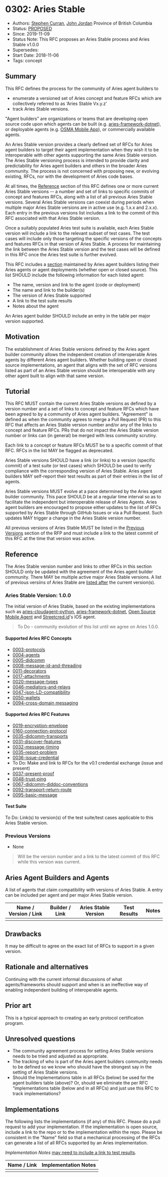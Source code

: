 # 0302: Aries Stable

* Authors: [Stephen Curran](mailto:swcurran@cloudcompass.ca), [John Jordan](mailto:john.jordan@gov.bc.ca) Province of British Columbia
* Status: [PROPOSED](https://github.com/hyperledger/aries-rfcs/blob/master/README.md#proposed)
* Since: 2019-11-09
* Status Note: This RFC proposes an Aries Stable process and Aries Stable v1.0.0
* Supersedes:
* Start Date: 2018-11-06
* Tags: concept

## Summary

This RFC defines the process for the community of Aries agent builders to 

* enumerate a versioned set of Aries concept and feature RFCs which are collectively referred to as ‘Aries Stable Vx.y.z’
* track Aries Stable versions.

"Agent builders" are organizations or teams that are developing open source code upon which agents can be built (e.g. [aries-framework-dotnet](https://github.com/hyperledger/aries-framework-dotnet)), or deployable agents (e.g. [OSMA Mobile App](https://github.com/mattrglobal/osma)), or commercially available agents.

An Aries Stable version provides a clearly defined set of RFCs for Aries agent builders to target their agent implementation when they wish it to be interoperable with other agents supporting the same Aries Stable version. The Aries Stable versioning process is intended to provide clarity and predictability for Aries agent builders and others in the broader Aries community. The process is not concerned with proposing new, or evolving existing, RFCs, nor with the development of Aries code bases.

At all times, the [Reference](#reference) section of this RFC defines one or more current Aries Stable versions -- a number and set of links to specific commits of concept and features RFCs, along with a list of all previous Aries Stable versions. Several Aries Stable versions can coexist during periods when multiple major Aries Stable versions are in active use (e.g. 1.x.x and 2.x.x). Each entry in the previous versions list includes a link to the commit of this RFC associated with that Aries Stable version.

Once a suitably populated Aries test suite is available, each Aries Stable version will include a link to the relevant subset of test cases. The test cases will include only those targeting the specific versions of the concepts and features RFCs in that version of Aries Stable. A process for maintaining the link between the Aries Stable version and the test cases will be defined in this RFC once the Aries test suite is further evolved.

This RFC includes a [section](#aries-agent-builders-and-agents) maintained by Aries agent builders listing their Aries agents or agent deployments (whether open or closed source). This list SHOULD include the following information for each listed agent:

* The name, version and link to the agent (code or deployment)
* The name and link to the builder(s)
* The version of Aries Stable supported
* A link to the test suite results
* Notes about the agent

An Aries agent builder SHOULD include an entry in the table per major version supported.

## Motivation

The establishment of Aries Stable versions defined by the Aries agent builder community allows the independent creation of interoperable Aries agents by different Aries agent builders. Whether building open or closed source implementations, an agent that aligns with the set of RFC versions listed as part of an Aries Stable version should be interoperable with any other agent built to align with that same version.

## Tutorial

This RFC MUST contain the current Aries Stable versions as defined by a version number and a set of links to concept and feature RFCs which have been agreed to by a community of Aries agent builders. "Agreement" is defined as when the community agrees to merge a Pull Request (PR) to this RFC that affects an Aries Stable version number and/or any of the links to concept and feature RFCs. PRs that do not impact the Aries Stable version number or links can (in general) be merged with less community scrutiny.

Each link to a concept or feature RFCs MUST be to a specific commit of that RFC. RFCs in the list MAY be flagged as deprecated.

Aries Stable versions SHOULD have a link (or links) to a version (specific commit) of a test suite (or test cases) which SHOULD be used to verify compliance with the corresponding version of Aries Stable. Aries agent builders MAY self-report their test results as part of their entries in the list of agents.

Aries Stable versions MUST evolve at a pace determined by the Aries agent builder community. This pace SHOULD be at a regular time interval so as to facilitate the independent but interoperable release of Aries Agents. Aries agent builders are encouraged to propose either updates to the list of RFCs supported by Aries Stable through GitHub Issues or via a Pull Request. Such updates MAY trigger a change in the Aries Stable version number.

All previous versions of Aries Stable MUST be listed in the [Previous Versions](#previous-versions) section of the RFP and must include a link to the latest commit of this RFC at the time that version was active.

## Reference

The Aries Stable version number and links to other RFCs in this section SHOULD only be updated with the agreement of the Aries agent builder community. There MAY be multiple active major Aries Stable versions. A list of previous versiins of Aries Stable are [listed after](#previous-versions) the current version(s).

### Aries Stable Version: 1.0.0

The initial version of Aries Stable, based on the existing implementations such as [aries-cloudagent-python](https://github.com/hyperledger/aries-cloudagent-python), [aries-framework-dotnet](https://github.com/hyperledger/aries-framework-dotnet), [Open Source Mobile Agent](https://github.com/mattrglobal/osma) and [Streetcred.id](https://streetcred.id)'s IOS agent.

> To Do - community evolution of this list until we agree on Aries 1.0.0.

#### Supported Aries RFC Concepts

* [0003-protocols](https://github.com/hyperledger/aries-rfcs/tree/64e5e55c123b2efaf38f4b0911a71a1c40a7f29d/concepts/0003-protocols)
* [0004-agents](https://github.com/hyperledger/aries-rfcs/tree/64e5e55c123b2efaf38f4b0911a71a1c40a7f29d/concepts/0004-agents)
* [0005-didcomm](https://github.com/hyperledger/aries-rfcs/tree/64e5e55c123b2efaf38f4b0911a71a1c40a7f29d/concepts/0005-didcomm)
* [0008-message-id-and-threading](https://github.com/hyperledger/aries-rfcs/tree/64e5e55c123b2efaf38f4b0911a71a1c40a7f29d/concepts/0008-message-id-and-threading)
* [0011-decorators](https://github.com/hyperledger/aries-rfcs/tree/64e5e55c123b2efaf38f4b0911a71a1c40a7f29d/concepts/0011-decorators)
* [0017-attachments](https://github.com/hyperledger/aries-rfcs/tree/64e5e55c123b2efaf38f4b0911a71a1c40a7f29d/concepts/0017-attachments)
* [0020-message-types](https://github.com/hyperledger/aries-rfcs/tree/64e5e55c123b2efaf38f4b0911a71a1c40a7f29d/concepts/0020-message-types)
* [0046-mediators-and-relays](https://github.com/hyperledger/aries-rfcs/tree/64e5e55c123b2efaf38f4b0911a71a1c40a7f29d/concepts/0046-mediators-and-relays)
* [0047-json-LD-compatibility](https://github.com/hyperledger/aries-rfcs/tree/64e5e55c123b2efaf38f4b0911a71a1c40a7f29d/concepts/0047-json-ld-compatibility)
* [0050-wallets](https://github.com/hyperledger/aries-rfcs/tree/64e5e55c123b2efaf38f4b0911a71a1c40a7f29d/concepts/0050-wallets)
* [0094-cross-domain messaging](https://github.com/hyperledger/aries-rfcs/tree/64e5e55c123b2efaf38f4b0911a71a1c40a7f29d/concepts/0094-cross-domain-messaging)

#### Supported Aries RFC Features

* [0019-encryption-envelope](https://github.com/hyperledger/aries-rfcs/tree/64e5e55c123b2efaf38f4b0911a71a1c40a7f29d/features/0019-encryption-envelope)
* [0160-connection-protocol](https://github.com/hyperledger/aries-rfcs/tree/64e5e55c123b2efaf38f4b0911a71a1c40a7f29d/features/0160-connection-protocol)
* [0035-didcomm-transports](https://github.com/hyperledger/aries-rfcs/tree/64e5e55c123b2efaf38f4b0911a71a1c40a7f29d/features/0025-didcomm-transports)
* [0031-discover-features](https://github.com/hyperledger/aries-rfcs/tree/64e5e55c123b2efaf38f4b0911a71a1c40a7f29d/features/0031-discover-features)
* [0032-message-timing](https://github.com/hyperledger/aries-rfcs/tree/64e5e55c123b2efaf38f4b0911a71a1c40a7f29d/features/0032-message-timing)
* [0035-report-problem](https://github.com/hyperledger/aries-rfcs/tree/64e5e55c123b2efaf38f4b0911a71a1c40a7f29d/features/0035-report-problem)
* [0036-issue-credential](https://github.com/hyperledger/aries-rfcs/tree/64e5e55c123b2efaf38f4b0911a71a1c40a7f29d/features/0036-issue-credential)
* To Do: Make and link to RFCs for the v0.1 credential exchange (issue and present)
* [0037-present-proof](https://github.com/hyperledger/aries-rfcs/tree/64e5e55c123b2efaf38f4b0911a71a1c40a7f29d/features/0037-present-proof)
* [0048-trust-ping](https://github.com/hyperledger/aries-rfcs/tree/64e5e55c123b2efaf38f4b0911a71a1c40a7f29d/features/0048-trust-ping)
* [0067-didcomm-diddoc-conventions](https://github.com/hyperledger/aries-rfcs/tree/64e5e55c123b2efaf38f4b0911a71a1c40a7f29d/features/0067-didcomm-diddoc-conventions)
* [0092-transport-return-route](https://github.com/hyperledger/aries-rfcs/tree/64e5e55c123b2efaf38f4b0911a71a1c40a7f29d/features/0092-transport-return-route)
* [0095-basic-message](https://github.com/hyperledger/aries-rfcs/tree/64e5e55c123b2efaf38f4b0911a71a1c40a7f29d/features/0095-basic-message)

#### Test Suite

To Do: Link(s) to version(s) of the test suite/test cases applicable to this Aries Stable version.

### Previous Versions

* None

> Will be the version number and a link to the latest commit of this RFC while this version was current.

## Aries Agent Builders and Agents

A list of agents that claim compatibility with versions of Aries Stable. A entry can be included per agent and per major Aries Stable version.

Name / Version / Link | Builder / Link | Aries Stable Version | Test Results | Notes
--- | --- | --- | --- | ---
 |  |  |  | 

## Drawbacks

It may be difficult to agree on the exact list of RFCs to support in a given version.

## Rationale and alternatives

Continuing with the current informal discussions of what agents/frameworks should support and when is an ineffective way of enabling independent building of interoperable agents.

## Prior art

This is a typical approach to creating an early protocol certification program.

## Unresolved questions

* The community agreement process for setting Aries Stable versions needs to be tried and adjusted as appropriate.
* The tracking of who is part of the Aries agent builders community needs to be defined so we know who should have the strongest say in the setting of Aries Stable versions.
* Should the Implementations table in all RFCs (below) be used for the agent builders table (above)?  Or, should we eliminate the per RFC “implementations table (below and in all RFCs) and just use this RFC to track implementations?

## Implementations

The following lists the implementations (if any) of this RFC. Please do a pull request to add your implementation. If the implementation is open source, include a link to the repo or to the implementation within the repo. Please be consistent in the "Name" field so that a mechanical processing of the RFCs can generate a list of all RFCs supported by an Aries implementation.

_Implementation Notes_ [may need to include a link to test results](https://github.com/hyperledger/aries-rfcs/blob/master/README.md#accepted).


Name / Link | Implementation Notes
--- | ---
 |  | 
